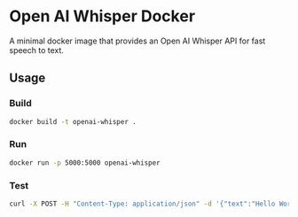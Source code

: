 # Open AI Whisper Docker

A minimal docker image that provides an Open AI Whisper API for fast speech to text.

## Usage

### Build

```bash
docker build -t openai-whisper .
```

### Run

```bash
docker run -p 5000:5000 openai-whisper
```

### Test

```bash
curl -X POST -H "Content-Type: application/json" -d '{"text":"Hello World"}' http://localhost:5000
```

